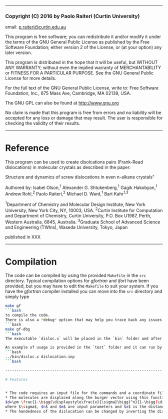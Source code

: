 ----------------------------------------------------------------------
### Copyright (C) 2016 by Paolo Raiteri (Curtin University)

email: p.raiteri@curtin.edu.au                                        
                                                               
This program is free software; you can redistribute it and/or  modify it under the terms of the GNU General Public License as published by the Free Software Foundation; either version 2 of the License, or (at your option) any later version.         
                                                               
This program is distributed in the hope that it will be useful, but WITHOUT ANY WARRANTY; without even the implied warranty of MERCHANTABILITY or FITNESS FOR A PARTICULAR PURPOSE. See the GNU General Public License for more details.                   
                                                               
For the full text of the GNU General Public License, write to: Free Software Foundation, Inc., 675 Mass Ave, Cambridge, MA 02139, USA.              
                                                               
The GNU GPL can also be found at http://www.gnu.org 
                                                               
No claim is made that this program is free from errors and no liability will be accepted for any loss or damage that may result. The user is responsible for checking the validity of their results. 

----------------------------------------------------------------------

# Reference

This program can be used to create disolcations pairs (Frank-Read dislocations) in molecular crystals as described in the paper:

Structure and dynamics of screw dislocations in even n-alkane crystals"

Authored by:
Isabel Olson,<sup>1</sup> Alexander G. Shtukenberg,<sup>1</sup> Gagik Hakobyan,<sup>1</sup> Andrew Rohl,<sup>2</sup> Paolo Raiteri,<sup>2</sup> Michael D. Ward,<sup>1</sup> Bart Kahr<sup>1,3</sup>

<sup>1</sup>Department of Chemistry and Molecular Design Institute, New York University, New York City, NY, 10003, USA.
<sup>2</sup>Curtin Institute for Computation and Department of Chemistry, Curtin University, P.O. Box U1987, Perth, Western Australia, 6845, Australia. 
<sup>3</sup>Graduate School of Advanced Science and Engineering (TWIns), Waseda University, Tokyo, Japan

published in XXX

----------------------------------------------------------------------

# Compilation

The code can be compiled by using the provided `Makefile` in the `src` directory.
Typical compilation options for *gfortran* and *ifort* have been provided, but you may have to edit the `Makefile` to suit your system.
If you have the *gfortran* compiler installed you can move into the `src` directory and simply type
```bash
make gf
```bash
to compile the code.
There is also a *debug* option that may help you trace back any issues with the code:
```bash
make gf-dbg
```bash
The executable `disloc.x` will be placed in the `bin` folder and after a succesful compilation all the object files will be moved to the `obj` folder, both located at the same level as `src`

An example of usage is provided in the `test` folder and it can run by typing
```bash
../bin/disloc.x dislocation.inp
```bash

----------------------------------------------------------------------

# Features


* The code requires an input file for the commands and a coordinate file in PDB format, see `test/dislocation.inp`
* The molecules are displaced along the burger vector using this function
$d=\pm \frac{1-\bigg(\displaystyle\frac{x}{\sigma}\bigg)^n}{1-\bigg(\displaystyle\frac{x}{\sigma}\bigg)^m}$
where $\sigma$, $n$ and $m$ are input parameters and $x$ is the distance between the centre of the disclocation (specified in the input) and the centre of mass of the molecule. Positive and negative displacements are applied to molecules sitting above and below the dislocation line, respectively.
* The handedness of the dislocation can be changed by inverting the direction of the dislocation line
